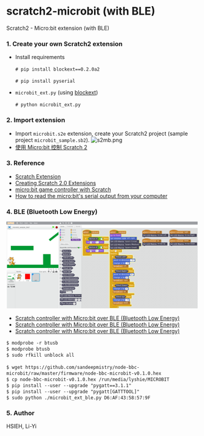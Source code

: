 # scratch2-microbit (with BLE)
Scratch2 - Micro:bit extension (with BLE)

### 1. Create your own Scratch2 extension
* Install requirements

    `# pip install blockext==0.2.0a2`

    `# pip install pyserial`

* `microbit_ext.py` (using [blockext](https://github.com/blockext/blockext))

    `# python microbit_ext.py`

### 2. Import extension
* Import `microbit.s2e` extension, create your Scratch2 project (sample project `microbit_sample.sb2`).
![s2mb.png](screenshots/s2mb.png)
* [使用 Micro:bit 控制 Scratch 2](https://www.youtube.com/watch?v=LmRsx7XCMOM)

### 3. Reference
- [Scratch Extension](https://wiki.scratch.mit.edu/wiki/Scratch_Extension)
- [Creating Scratch 2.0 Extensions](https://wiki.scratch.mit.edu/w/images/ExtensionsDoc.HTTP-9-11.pdf)
- [micro:bit game controller with Scratch](https://www.raspberrypi.org/learning/microbit-game-controller/)
- [How to read the micro:bit's serial output from your computer](https://www.microbit.co.uk/td/serial-library)

### 4. BLE (Bluetooth Low Energy)
![s2mb_ble.png](screenshots/s2mb_ble.png)
* [Scratch controller with Micro:bit over BLE (Bluetooth Low Energy)](https://youtu.be/VrInYbzWn1I)
* [Scratch controller with Micro:bit over BLE (Bluetooth Low Energy)](https://youtu.be/DNTm0LNZBUU)
* [Scratch controller with Micro:bit over BLE (Bluetooth Low Energy)](https://youtu.be/kHZFJNNkeDY)

```
$ modprobe -r btusb
$ modprobe btusb
$ sudo rfkill unblock all

$ wget https://github.com/sandeepmistry/node-bbc-microbit/raw/master/firmware/node-bbc-microbit-v0.1.0.hex
$ cp node-bbc-microbit-v0.1.0.hex /run/media/lyshie/MICROBIT
$ pip install --user --upgrade "pygatt==3.1.1"
$ pip install --user --upgrade "pygatt[GATTTOOL]"
$ sudo python ./microbit_ext_ble.py D6:AF:43:58:57:9F
```

### 5. Author
HSIEH, Li-Yi
